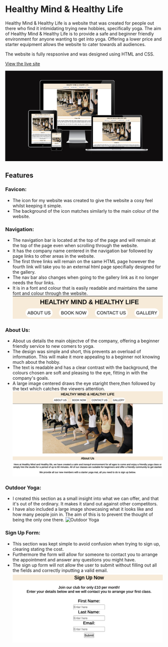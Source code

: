 
# Healthy Mind & Healthy Life

Healthy Mind & Healthy Life is a website that was created for people out there who find it intimidating trying new hobbies, specifically yoga. The aim of Healthy Mind & Healthy Life is to provide a safe and beginner friendly environment for anyone wanting to get into yoga. Offering a lower price and starter equipment allows the website to cater towards all audiences.

The website is fully respsonive and was designed using HTML and CSS.

[View the live site](https://cal009.github.io/healthy-mind-healthy-life/)

![website mock-up](assets/images/read.me-showcase.png)

## Features

### Favicon: 

* The icon for my website was created to give the website a cosy feel whilst keeping it simple.
* The background of the icon matches similarly to the main colour of the website.

### Navigation:

* The navigation bar is located at the top of the page and will remain at the top of the page even when scrolling through the website.
* It has the company name centered in the navigation bar followed by page links to other areas in the website. 
* The first three links will remain on the same HTML page however the fourth link will take you to an external html page specifially designed for the gallery.
* The nav bar also changes when going to the gallery link as it no longer needs the four links.
* It is in a font and colour that is easily readable and maintains the same font and colour through the website.
![Navigation Bar](assets/images/header-screenshot.png)

### About Us:

* About us details the main objectve of the company, offering a beginner friendly service to new comers to yoga.
* The design was simple and short, this prevents an overload of information. This will make it more appealing to a beginner not knowing much about the hobby.
* The text is readable and has a clear contrast with the background, the colours chosen are soft and pleasing to the eye, fitting in with the company's goals.
* A large image centered draws the eye staright there,then followed by the text which catches the viewers attention.
![About us](assets/images/about-us-screenshot.png)

### Outdoor Yoga:

* I created this section as a small insight into what we can offer, and that it's out of the ordinary. It makes it stand out against other competitors.
* I have also included a large image showcasing what it looks like and how many people join in. The aim of this is to prevent the thought of being the only one there.
![Outdoor Yoga](assets/images/outdoor-screenshot.png)

### Sign Up Form:

* This section was kept simple to avoid confusion when trying to sign up, clearing stating the cost.
* Furthermore the form will allow for someone to contact you to arrange the appointment and answer any questions you might have.
* The sign up form will not allow the user to submit without filling out all the fields and correctly inputting a valid email.
![Sign up Form](assets/images/signup-screenshot.png)

